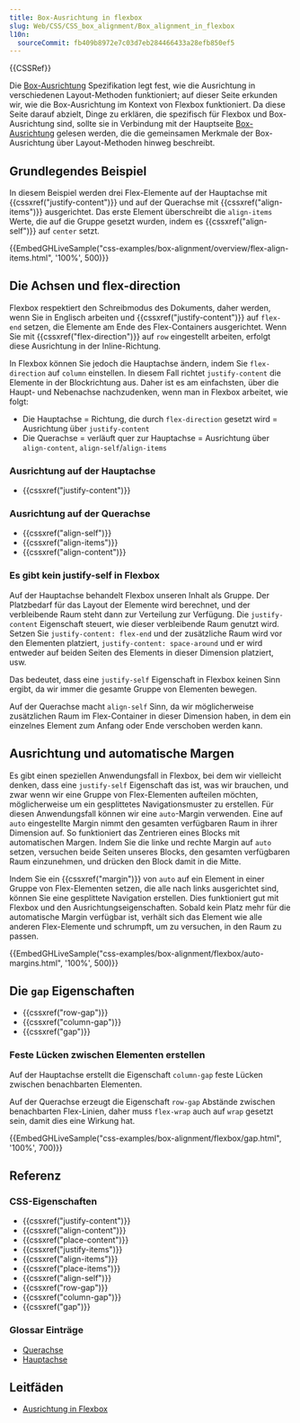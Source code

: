 ```yaml
---
title: Box-Ausrichtung in flexbox
slug: Web/CSS/CSS_box_alignment/Box_alignment_in_flexbox
l10n:
  sourceCommit: fb409b8972e7c03d7eb284466433a28efb850ef5
---
```


{{CSSRef}}

Die [Box-Ausrichtung](/de/docs/Web/CSS/CSS_box_alignment) Spezifikation legt fest, wie die Ausrichtung in verschiedenen Layout-Methoden funktioniert; auf dieser Seite erkunden wir, wie die Box-Ausrichtung im Kontext von Flexbox funktioniert. Da diese Seite darauf abzielt, Dinge zu erklären, die spezifisch für Flexbox und Box-Ausrichtung sind, sollte sie in Verbindung mit der Hauptseite [Box-Ausrichtung](/de/docs/Web/CSS/CSS_box_alignment) gelesen werden, die die gemeinsamen Merkmale der Box-Ausrichtung über Layout-Methoden hinweg beschreibt.

## Grundlegendes Beispiel

In diesem Beispiel werden drei Flex-Elemente auf der Hauptachse mit {{cssxref("justify-content")}} und auf der Querachse mit {{cssxref("align-items")}} ausgerichtet. Das erste Element überschreibt die `align-items` Werte, die auf die Gruppe gesetzt wurden, indem es {{cssxref("align-self")}} auf `center` setzt.

{{EmbedGHLiveSample("css-examples/box-alignment/overview/flex-align-items.html", '100%', 500)}}

## Die Achsen und flex-direction

Flexbox respektiert den Schreibmodus des Dokuments, daher werden, wenn Sie in Englisch arbeiten und {{cssxref("justify-content")}} auf `flex-end` setzen, die Elemente am Ende des Flex-Containers ausgerichtet. Wenn Sie mit {{cssxref("flex-direction")}} auf `row` eingestellt arbeiten, erfolgt diese Ausrichtung in der Inline-Richtung.

In Flexbox können Sie jedoch die Hauptachse ändern, indem Sie `flex-direction` auf `column` einstellen. In diesem Fall richtet `justify-content` die Elemente in der Blockrichtung aus. Daher ist es am einfachsten, über die Haupt- und Nebenachse nachzudenken, wenn man in Flexbox arbeitet, wie folgt:

- Die Hauptachse = Richtung, die durch `flex-direction` gesetzt wird = Ausrichtung über `justify-content`
- Die Querachse = verläuft quer zur Hauptachse = Ausrichtung über `align-content`, `align-self`/`align-items`

### Ausrichtung auf der Hauptachse

- {{cssxref("justify-content")}}

### Ausrichtung auf der Querachse

- {{cssxref("align-self")}}
- {{cssxref("align-items")}}
- {{cssxref("align-content")}}

### Es gibt kein justify-self in Flexbox

Auf der Hauptachse behandelt Flexbox unseren Inhalt als Gruppe. Der Platzbedarf für das Layout der Elemente wird berechnet, und der verbleibende Raum steht dann zur Verteilung zur Verfügung. Die `justify-content` Eigenschaft steuert, wie dieser verbleibende Raum genutzt wird. Setzen Sie `justify-content: flex-end` und der zusätzliche Raum wird vor den Elementen platziert, `justify-content: space-around` und er wird entweder auf beiden Seiten des Elements in dieser Dimension platziert, usw.

Das bedeutet, dass eine `justify-self` Eigenschaft in Flexbox keinen Sinn ergibt, da wir immer die gesamte Gruppe von Elementen bewegen.

Auf der Querachse macht `align-self` Sinn, da wir möglicherweise zusätzlichen Raum im Flex-Container in dieser Dimension haben, in dem ein einzelnes Element zum Anfang oder Ende verschoben werden kann.

## Ausrichtung und automatische Margen

Es gibt einen speziellen Anwendungsfall in Flexbox, bei dem wir vielleicht denken, dass eine `justify-self` Eigenschaft das ist, was wir brauchen, und zwar wenn wir eine Gruppe von Flex-Elementen aufteilen möchten, möglicherweise um ein gesplittetes Navigationsmuster zu erstellen. Für diesen Anwendungsfall können wir eine `auto`-Margin verwenden. Eine auf `auto` eingestellte Margin nimmt den gesamten verfügbaren Raum in ihrer Dimension auf. So funktioniert das Zentrieren eines Blocks mit automatischen Margen. Indem Sie die linke und rechte Margin auf `auto` setzen, versuchen beide Seiten unseres Blocks, den gesamten verfügbaren Raum einzunehmen, und drücken den Block damit in die Mitte.

Indem Sie ein {{cssxref("margin")}} von `auto` auf ein Element in einer Gruppe von Flex-Elementen setzen, die alle nach links ausgerichtet sind, können Sie eine gesplittete Navigation erstellen. Dies funktioniert gut mit Flexbox und den Ausrichtungseigenschaften. Sobald kein Platz mehr für die automatische Margin verfügbar ist, verhält sich das Element wie alle anderen Flex-Elemente und schrumpft, um zu versuchen, in den Raum zu passen.

{{EmbedGHLiveSample("css-examples/box-alignment/flexbox/auto-margins.html", '100%', 500)}}

## Die `gap` Eigenschaften

- {{cssxref("row-gap")}}
- {{cssxref("column-gap")}}
- {{cssxref("gap")}}

### Feste Lücken zwischen Elementen erstellen

Auf der Hauptachse erstellt die Eigenschaft `column-gap` feste Lücken zwischen benachbarten Elementen.

Auf der Querachse erzeugt die Eigenschaft `row-gap` Abstände zwischen benachbarten Flex-Linien, daher muss `flex-wrap` auch auf `wrap` gesetzt sein, damit dies eine Wirkung hat.

{{EmbedGHLiveSample("css-examples/box-alignment/flexbox/gap.html", '100%', 700)}}

## Referenz

### CSS-Eigenschaften

- {{cssxref("justify-content")}}
- {{cssxref("align-content")}}
- {{cssxref("place-content")}}
- {{cssxref("justify-items")}}
- {{cssxref("align-items")}}
- {{cssxref("place-items")}}
- {{cssxref("align-self")}}
- {{cssxref("row-gap")}}
- {{cssxref("column-gap")}}
- {{cssxref("gap")}}

### Glossar Einträge

- [Querachse](/de/docs/Glossary/Cross_axis)
- [Hauptachse](/de/docs/Glossary/Main_axis)

## Leitfäden

- [Ausrichtung in Flexbox](/de/docs/Web/CSS/CSS_flexible_box_layout/Aligning_items_in_a_flex_container)

